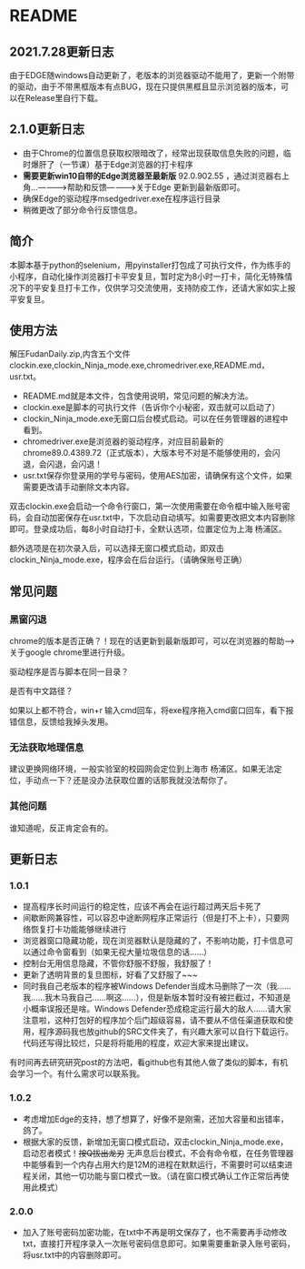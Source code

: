 # README

## 2021.7.28更新日志

由于EDGE随windows自动更新了，老版本的浏览器驱动不能用了，更新一个附带的驱动，由于不带黑框版本有点BUG，现在只提供黑框且显示浏览器的版本，可以在Release里自行下载。

## 2.1.0更新日志

- 由于Chrome的位置信息获取权限暗改了，经常出现获取信息失败的问题，临时爆肝了（一节课）基于Edge浏览器的打卡程序
- **需要更新win10自带的Edge浏览器至最新版** 92.0.902.55 ，通过浏览器右上角...————>帮助和反馈————>关于Edge 更新到最新版即可。
- 确保Edge的驱动程序msedgedriver.exe在程序运行目录
- 稍微更改了部分命令行反馈信息。

## 简介

本脚本基于python的selenium，用pyinstaller打包成了可执行文件，作为练手的小程序，自动化操作浏览器打卡平安复旦，暂时定为8小时一打卡，简化无特殊情况下的平安复旦打卡工作，仅供学习交流使用，支持防疫工作，还请大家如实上报平安复旦。
## 使用方法
解压FudanDaily.zip,内含五个文件clockin.exe,clockin_Ninja_mode.exe,chromedriver.exe,README.md，usr.txt。

- README.md就是本文件，包含使用说明，常见问题的解决方法。
- clockin.exe是脚本的可执行文件（告诉你个小秘密，双击就可以启动了）
- clockin_Ninja_mode.exe无窗口后台模式启动。可以在任务管理器的进程中看到。
- chromedriver.exe是浏览器的驱动程序，对应目前最新的chrome89.0.4389.72（正式版本），大版本号不对是不能够使用的，会闪退，会闪退，会闪退！
- usr.txt保存你登录用的学号与密码，使用AES加密，请确保有这个文件，如果需要更改请手动删除文本内容。

双击clockin.exe会启动一个命令行窗口，第一次使用需要在命令框中输入账号密码，会自动加密保存在usr.txt中，下次启动自动填写。如需要更改把文本内容删除即可。登录成功后，每8小时自动打卡，全默认选项，位置定位为上海 杨浦区。

额外选项是在初次录入后，可以选择无窗口模式启动，即双击clockin_Ninja_mode.exe，程序会在后台运行。（请确保账号正确）

## 常见问题

### 黑窗闪退

chrome的版本是否正确？！现在的话更新到最新版即可，可以在浏览器的帮助——>关于google chrome里进行升级。

驱动程序是否与脚本在同一目录？

是否有中文路径？

如果以上都不符合，win+r 输入cmd回车，将exe程序拖入cmd窗口回车，看下报错信息，反馈给我掉头发用。

### 无法获取地理信息

建议更换网络环境，一般实验室的校园网会定位到上海市 杨浦区。如果无法定位，手动点一下？还是没办法获取位置的话那我就没法帮你了。

### 其他问题

谁知道呢，反正肯定会有的。

## 更新日志

### 1.0.1
- 提高程序长时间运行的稳定性，应该不再会在运行超过两天后卡死了
- 间歇断网兼容性，可以容忍中途断网程序正常运行（但是打不上卡），只要网络恢复打卡功能能够继续进行
- 浏览器窗口隐藏功能，现在浏览器默认是隐藏的了，不影响功能，打卡信息可以通过命令窗看到（如果无视大量垃圾信息的话……）
- 控制台无用信息隐藏，不管你舒服不舒服，我舒服了！
- 更新了透明背景的复旦图标，好看了又舒服了~~~
- 同时我自己老版本的程序被Windows Defender当成木马删除了一次（我……我……我木马我自己……啊这……），但是新版本暂时没有被拦截过，不知道是小概率误报还是啥。Windows Defender恐成稳定运行最大的敌人……请大家注意啦，这种打包好的程序加个后门超级容易，请不要从不信任渠道获取和使用，程序源码我也放github的SRC文件夹了，有兴趣大家可以自行下载运行。代码还写得比较烂，只是将将能用的程度，欢迎大家来提出建议。

有时间再去研究研究post的方法吧，看github也有其他人做了类似的脚本，有机会学习一个。有什么需求可以联系我。

### 1.0.2

- 考虑增加Edge的支持，想了想算了，好像不是刚需，还加大容量和出错率，鸽了。
- 根据大家的反馈，新增加无窗口模式启动，双击clockin_Ninja_mode.exe，启动忍者模式！~~按Q拔出龙刃~~ 无声息后台模式，不会有命令框，在任务管理器中能够看到一个内存占用大约是12M的进程在默默运行，不需要时可以结束进程关闭，其他一切功能与窗口模式一致。（请在窗口模式确认工作正常后再使用此模式）

### 2.0.0

- 加入了账号密码加密功能，在txt中不再是明文保存了，也不需要再手动修改txt，直接打开程序录入一次账号密码信息即可。如果需要重新录入账号密码，将usr.txt中的内容删除即可。
